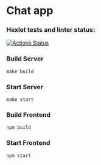 # Chat app

### Hexlet tests and linter status:
[![Actions Status](https://github.com/eslupmi101/js-react-developer-project-12/actions/workflows/hexlet-check.yml/badge.svg)](https://github.com/eslupmi101/js-react-developer-project-12/actions)


### Build Server
```
make build
```

### Start Server
```
make start
```

### Build Frontend
```
npm build
```

### Start Frontend
```
npm start
```
